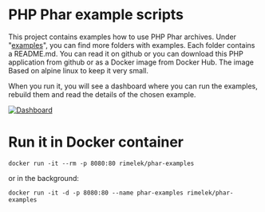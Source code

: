 # PHP Phar example scripts

This project contains examples how to use PHP Phar archives. Under "[examples](examples)", 
you can find more folders with examples. Each folder contains a README.md. 
You can read it on github or you can download this PHP application from github
or as a Docker image from Docker Hub. The image Based on alpine linux to keep it 
very small.

When you run it, you will see a dashboard where you can run the examples, 
rebuild them and read the details of the chosen example.

[![Dashboard](https://github.com/rimelek/phar-examples/blob/master/dashboard.jpg)](https://github.com/rimelek/phar-examples/blob/master/dashboard.jpg)

# Run it in Docker container

```
docker run -it --rm -p 8080:80 rimelek/phar-examples
```

or in the background:

```
docker run -it -d -p 8080:80 --name phar-examples rimelek/phar-examples
```
